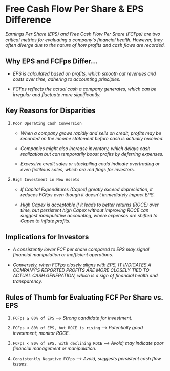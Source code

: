 # Free Cash Flow Per Share & EPS Difference


*Earnings Per Share (EPS) and Free Cash Flow Per Share (FCFps) are two critical metrics for evaluating a company's financial health. However, they often diverge due to the nature of how profits and cash flows are recorded.*


## Why EPS and FCFps Differ...


- *EPS is calculated based on profits, which smooth out revenues and costs over time, adhering to accounting principles.*

- *FCFps reflects the actual cash a company generates, which can be irregular and fluctuate more significantly.*


## Key Reasons for Disparities


1. `Poor Operating Cash Conversion`

    - *When a company grows rapidly and sells on credit, profits may be recorded on the income statement before cash is actually received.*

    - *Companies might also increase inventory, which delays cash realization but can temporarily boost profits by deferring expenses.*

    - *Excessive credit sales or stockpiling could indicate overtrading or even fictitious sales, which are red flags for investors.*

2. `High Investment in New Assets`

    - *If Capital Expenditures (Capex) greatly exceed depreciation, it reduces FCFps even though it doesn’t immediately impact EPS.*

    - *High Capex is acceptable if it leads to better returns (ROCE) over time, but persistent high Capex without improving ROCE can suggest manipulative accounting, where expenses are shifted to Capex to inflate profits.*


## Implications for Investors


- *A consistently lower FCF per share compared to EPS may signal financial manipulation or inefficient operations.*

- *Conversely, when FCFps closely aligns with EPS, IT INDICATES A COMPANY'S REPORTED PROFITS ARE MORE CLOSELY TIED TO ACTUAL CASH GENERATION, which is a sign of financial health and transparency.*


## Rules of Thumb for Evaluating FCF Per Share vs. EPS


1. `FCFps ≥ 80% of EPS` --> *Strong candidate for investment.*

2. `FCFps < 80% of EPS, but ROCE is rising` --> *Potentially good investment; monitor ROCE.*

3. `FCFps < 80% of EPS, with declining ROCE` --> *Avoid; may indicate poor financial management or manipulation.*

4. `Consistently Negative FCFps` --> *Avoid, suggests persistent cash flow issues.*